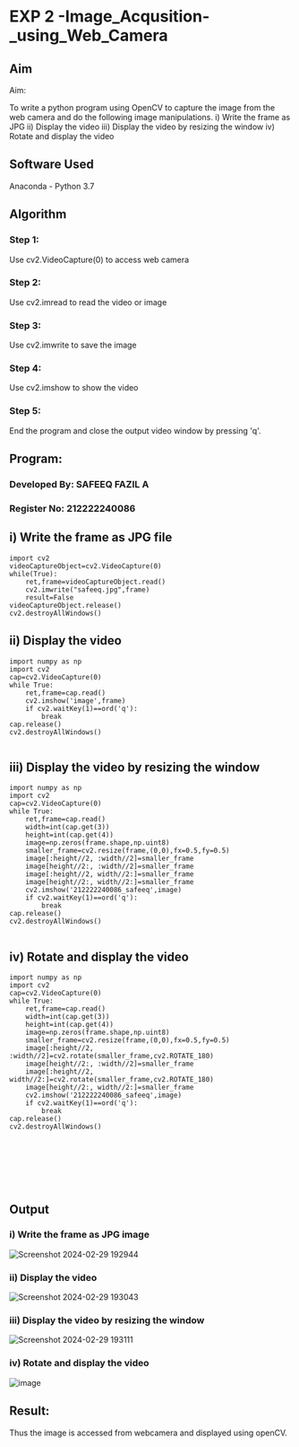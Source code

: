 # EXP 2 -Image_Acqusition-_using_Web_Camera
## Aim
 
Aim:
 
To write a python program using OpenCV to capture the image from the web camera and do the following image manipulations.
i) Write the frame as JPG 
ii) Display the video 
iii) Display the video by resizing the window
iv) Rotate and display the video

## Software Used
Anaconda - Python 3.7
## Algorithm
### Step 1:
Use cv2.VideoCapture(0) to access web camera

### Step 2:
Use cv2.imread to read the video or image

### Step 3:
Use cv2.imwrite to save the image

### Step 4:
Use cv2.imshow to show the video

### Step 5:
End the program and close the output video window by pressing 'q'.

## Program:

### Developed By: SAFEEQ FAZIL A
### Register No: 212222240086

## i) Write the frame as JPG file
```
import cv2
videoCaptureObject=cv2.VideoCapture(0)
while(True):
    ret,frame=videoCaptureObject.read()
    cv2.imwrite("safeeq.jpg",frame)
    result=False
videoCaptureObject.release()
cv2.destroyAllWindows()

```



## ii) Display the video
```
import numpy as np
import cv2
cap=cv2.VideoCapture(0)
while True:
    ret,frame=cap.read()
    cv2.imshow('image',frame)
    if cv2.waitKey(1)==ord('q'):
        break
cap.release()
cv2.destroyAllWindows()


```



## iii) Display the video by resizing the window
```
import numpy as np
import cv2
cap=cv2.VideoCapture(0)
while True:
    ret,frame=cap.read()
    width=int(cap.get(3))
    height=int(cap.get(4))
    image=np.zeros(frame.shape,np.uint8)
    smaller_frame=cv2.resize(frame,(0,0),fx=0.5,fy=0.5)
    image[:height//2, :width//2]=smaller_frame
    image[height//2:, :width//2]=smaller_frame
    image[:height//2, width//2:]=smaller_frame
    image[height//2:, width//2:]=smaller_frame
    cv2.imshow('212222240086_safeeq',image)
    if cv2.waitKey(1)==ord('q'):
        break
cap.release()
cv2.destroyAllWindows()


```




## iv) Rotate and display the video

```
import numpy as np
import cv2
cap=cv2.VideoCapture(0)
while True:
    ret,frame=cap.read()
    width=int(cap.get(3))
    height=int(cap.get(4))
    image=np.zeros(frame.shape,np.uint8)
    smaller_frame=cv2.resize(frame,(0,0),fx=0.5,fy=0.5)
    image[:height//2, :width//2]=cv2.rotate(smaller_frame,cv2.ROTATE_180)
    image[height//2:, :width//2]=smaller_frame
    image[:height//2, width//2:]=cv2.rotate(smaller_frame,cv2.ROTATE_180)
    image[height//2:, width//2:]=smaller_frame
    cv2.imshow('212222240086_safeeq',image)
    if cv2.waitKey(1)==ord('q'):
        break
cap.release()
cv2.destroyAllWindows()








```

## Output

### i) Write the frame as JPG image
![Screenshot 2024-02-29 192944](https://github.com/Safeeq-Fazil/Image_Acqusition-_using_Web_Camera/assets/118680361/c8b0286b-c534-4257-969a-5eecda36c129)



### ii) Display the video
![Screenshot 2024-02-29 193043](https://github.com/Safeeq-Fazil/Image_Acqusition-_using_Web_Camera/assets/118680361/d5f3c4c5-00e0-4308-afe1-7757d822bacc)


### iii) Display the video by resizing the window
![Screenshot 2024-02-29 193111](https://github.com/Safeeq-Fazil/Image_Acqusition-_using_Web_Camera/assets/118680361/5342e510-6666-4779-8086-885e74cc124e)



### iv) Rotate and display the video
![image](https://github.com/Safeeq-Fazil/Image_Acqusition-_using_Web_Camera/assets/118680361/dd657881-1c67-4d17-8b5a-8e32b2094cce)



## Result:
Thus the image is accessed from webcamera and displayed using openCV.
